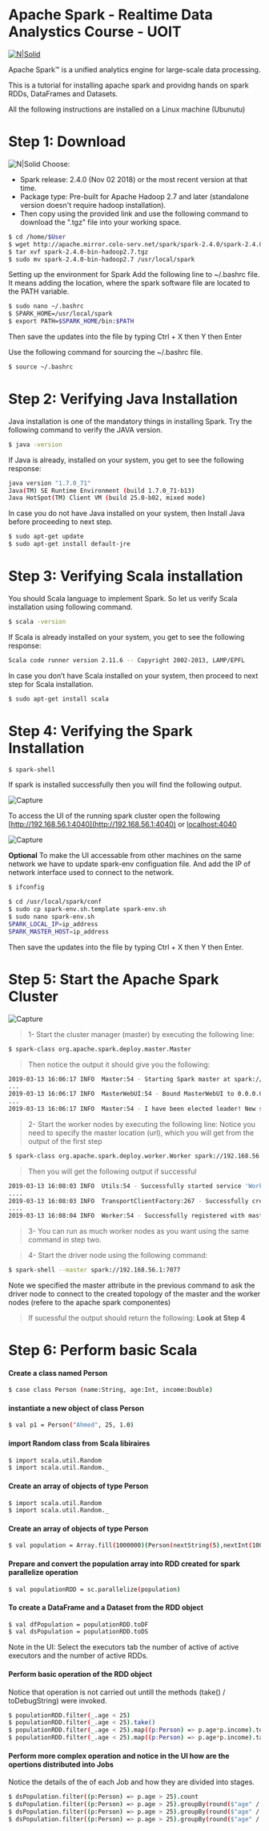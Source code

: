 # Apache Spark - Realtime Data Analystics Course - UOIT

[![N|Solid](https://spark.apache.org/images/spark-logo-trademark.png)](https://spark.apache.org/)

Apache Spark™ is a unified analytics engine for large-scale data processing.

This is a tutorial for installing apache spark and providng hands on spark RDDs, DataFrames and Datasets.

All the following instructions are installed on a Linux machine (Ubunutu)

# Step 1: Download 

![N|Solid](https://user-images.githubusercontent.com/9883712/54505838-1c067380-4910-11e9-9acb-c3b13a376eb4.PNG)
Choose:
  - Spark release: 2.4.0 (Nov 02 2018) or the most recent version at that time.
  - Package type: Pre-built for Apache Hadoop 2.7 and later (standalone version doesn't require hadoop installation).
  - Then copy using the provided link and use the following command to download the ".tgz" file into your working space.

```sh
$ cd /home/$User
$ wget http://apache.mirror.colo-serv.net/spark/spark-2.4.0/spark-2.4.0-bin-hadoop2.7.tgz
$ tar xvf spark-2.4.0-bin-hadoop2.7.tgz 
$ sudo mv spark-2.4.0-bin-hadoop2.7 /usr/local/spark
```
Setting up the environment for Spark
Add the following line to ~/.bashrc file. It means adding the location, where the spark software file are located to the PATH variable.
```sh
$ sudo nano ~/.bashrc
$ SPARK_HOME=/usr/local/spark
$ export PATH=$SPARK_HOME/bin:$PATH
```
Then save the updates into the file by typing Ctrl + X then Y then Enter

Use the following command for sourcing the ~/.bashrc file.
```sh
$ source ~/.bashrc
```

# Step 2: Verifying Java Installation
Java installation is one of the mandatory things in installing Spark. Try the following command to verify the JAVA version.
```sh
$ java -version
```
If Java is already, installed on your system, you get to see the following response:
```sh
java version "1.7.0_71" 
Java(TM) SE Runtime Environment (build 1.7.0_71-b13) 
Java HotSpot(TM) Client VM (build 25.0-b02, mixed mode)
```
In case you do not have Java installed on your system, then Install Java before proceeding to next step.
```sh
$ sudo apt-get update
$ sudo apt-get install default-jre
```
# Step 3: Verifying Scala installation
You should Scala language to implement Spark. So let us verify Scala installation using following command.
```sh
$ scala -version
```
If Scala is already installed on your system, you get to see the following response:
```sh
Scala code runner version 2.11.6 -- Copyright 2002-2013, LAMP/EPFL
```
In case you don’t have Scala installed on your system, then proceed to next step for Scala installation.
```sh
$ sudo apt-get install scala
```
# Step 4: Verifying the Spark Installation
```sh
$ spark-shell
```
If spark is installed successfully then you will find the following output.

![Capture](https://user-images.githubusercontent.com/9883712/54507466-de0d4d80-4917-11e9-886c-727eda76203f.PNG)

To access the UI of the running spark cluster open the following  [http://192.168.56.1:4040](http://192.168.56.1:4040) or  [localhost:4040](localhost:4040)

![Capture](https://user-images.githubusercontent.com/9883712/54507541-347a8c00-4918-11e9-8ce9-422cf940ff62.PNG)

**Optional** To make the UI accessable from other machines on the same network we have to update spark-env configuation file. And add the IP of network interface used to connect to the network.
```sh
$ ifconfig
```
```sh
$ cd /usr/local/spark/conf
$ sudo cp spark-env.sh.template spark-env.sh
$ sudo nano spark-env.sh
SPARK_LOCAL_IP=ip_address
SPARK_MASTER_HOST=ip_address
```
Then save the updates into the file by typing Ctrl + X then Y then Enter.

# Step 5: Start the Apache Spark Cluster

![Capture](https://spark.apache.org/docs/latest/img/cluster-overview.png)

>1- Start the cluster manager (master) by executing the following line:
```sh
$ spark-class org.apache.spark.deploy.master.Master
```
> Then notice the output it should give you the following:
```sh
2019-03-13 16:06:17 INFO  Master:54 - Starting Spark master at spark://192.168.56.1:7077
...
2019-03-13 16:06:17 INFO  MasterWebUI:54 - Bound MasterWebUI to 0.0.0.0, and started at http://localhost:8080
...
2019-03-13 16:06:17 INFO  Master:54 - I have been elected leader! New state: ALIVE
```
>2- Start the worker nodes by executing the following line:
>Notice you need to specify the master location (url), which you will get from the output of the first step
```sh
$ spark-class org.apache.spark.deploy.worker.Worker spark://192.168.56.1:7077
```
>Then you will get the following output if successful
```sh
2019-03-13 16:08:03 INFO  Utils:54 - Successfully started service 'WorkerUI' on port 8081.
....
2019-03-13 16:08:03 INFO  TransportClientFactory:267 - Successfully created connection to /192.168.56.1:7077 after 42 ms (0 ms spent in bootstraps)
....
2019-03-13 16:08:04 INFO  Worker:54 - Successfully registered with master spark://192.168.56.1:7077
```
>3- You can run as much worker nodes as you want using the same command in step two.

>4- Start the driver node using the following command:
```sh
$ spark-shell --master spark://192.168.56.1:7077
```
Note we specified the master attribute in the previous command to ask the driver node to connect to the created topology of the master and the worker nodes (refere to the apache spark componentes)

>If sucessful the output should return the following: **Look at Step 4**

# Step 6: Perform basic Scala 

#### Create a class named Person
```sh
$ case class Person (name:String, age:Int, income:Double)
```
#### instantiate a new object of class Person
```sh
$ val p1 = Person("Ahmed", 25, 1.0)
```
#### import Random class from Scala libiraires
```sh
$ import scala.util.Random
$ import scala.util.Random._
```
#### Create an array of objects of type Person 
```sh
$ import scala.util.Random
$ import scala.util.Random._
```
#### Create an array of objects of type Person 
```sh
$ val population = Array.fill(1000000)(Person(nextString(5),nextInt(100), 50000*nextDouble()))
```
#### Prepare and convert the population array into RDD created for spark parallelize operation
```sh
$ val populationRDD = sc.parallelize(population)
```
#### To create a DataFrame and a Dataset from the RDD object 
```sh
$ val dfPopulation = populationRDD.toDF
$ val dsPopulation = populationRDD.toDS
```
Note in the UI: Select the executors tab the number of active of active executors and the number of active RDDs.

#### Perform basic operation of the RDD object
Notice that operation is not carried out untill the methods (take() / toDebugString) were invoked.
```sh
$ populationRDD.filter(_.age < 25)
$ populationRDD.filter(_.age < 25).take()
$ populationRDD.filter(_.age < 25).map((p:Person) => p.age*p.income).toDebugString
$ populationRDD.filter(_.age < 25).map((p:Person) => p.age*p.income).take(5)
```
#### Perform more complex operation and notice in the UI how are the opertions distributed into Jobs
Notice the details of the of each Job and how they are divided into stages.
```sh
$ dsPopulation.filter((p:Person) => p.age > 25).count
$ dsPopulation.filter((p:Person) => p.age > 25).groupBy(round($"age" / 5) * 5).agg(avg($"income")).show
$ dsPopulation.filter((p:Person) => p.age > 25).groupBy(round($"age" / 5) * 5).agg(avg($"income")).withColumnRenamed("(round((age / 5), 0) * 5)", "ageCategory").orderBy($"ageCategory")
$ dsPopulation.filter((p:Person) => p.age > 25).groupBy(round($"age" / 5) * 5).agg(avg($"income")).withColumnRenamed("(round((age / 5), 0) * 5)", "ageCategory").orderBy($"ageCategory").show
```
